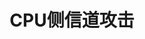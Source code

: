 ---
category: [intel_processor] #Category ID.
hue: var(--c-themeHuePurple) #Category hue. See note [1].
title: CPU侧信道攻击 #Category title.
description: 这个板块所研究的内容在 2019 年 12 月至 2020 年 6 月本人首发于看雪论坛。主要内容是“幽灵”和“熔毁”漏洞的实践探索，基本思路是使用缓存侧信道攻击的手段，结合“幽灵”和“熔毁”两个 Intel 处理器漏洞，实现敏感信息泄露和内核地址随机化绕过。
sidebar: false
---